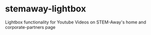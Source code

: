 # stemaway-lightbox
Lightbox functionality for Youtube Videos on STEM-Away's home and corporate-partners page
